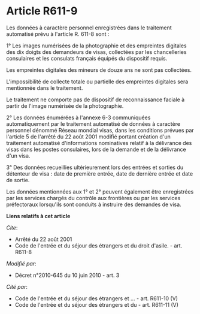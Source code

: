 # Article R611-9

Les données à caractère personnel enregistrées dans le traitement automatisé prévu à l'article R. 611-8 sont : 

1° Les images numérisées de la photographie et des empreintes digitales des dix doigts des demandeurs de visas, collectées
par les chancelleries consulaires et les consulats français équipés du dispositif requis. 

Les empreintes digitales des mineurs de douze ans ne sont pas collectées.

L'impossibilité de collecte totale ou partielle des empreintes digitales sera mentionnée dans le traitement. 

Le traitement ne comporte pas de dispositif de reconnaissance faciale à partir de l'image numérisée de la photographie. 

2° Les données énumérées à l'annexe 6-3 communiquées automatiquement par le traitement automatisé de données à caractère
personnel dénommé Réseau mondial visas, dans les conditions prévues par l'article 5 de l'arrêté du 22 août 2001 modifié
portant création d'un traitement automatisé d'informations nominatives relatif à la délivrance des visas dans les postes
consulaires, lors de la demande et de la délivrance d'un visa. 

3° Des données recueillies ultérieurement lors des entrées et sorties du détenteur de visa : date de première entrée, date de
dernière entrée et date de sortie. 

Les données mentionnées aux 1° et 2° peuvent également être enregistrées par les services chargés du contrôle aux frontières
ou par les services préfectoraux lorsqu'ils sont conduits à instruire des demandes de visa.

**Liens relatifs à cet article**

_Cite_:

  - Arrêté du 22 août 2001
  - Code de l'entrée et du séjour des étrangers et du droit d'asile. - art. R611-8

_Modifié par_:

  - Décret n°2010-645 du 10 juin 2010 - art. 3

_Cité par_:

  - Code de l'entrée et du séjour des étrangers et ... - art. R611-10 (V)
  - Code de l'entrée et du séjour des étrangers et du  - art. R611-11 (V)
